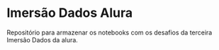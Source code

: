 # Imersão Dados Alura
Repositório para armazenar os notebooks com os desafios da terceira Imersão Dados da alura.
